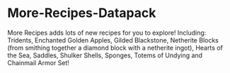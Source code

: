 # More-Recipes-Datapack
More Recipes adds lots of new recipes for you to explore!
Including:
Tridents,
Enchanted Golden Apples,
Gilded Blackstone,
Netherite Blocks (from smithing together a diamond block with a netherite ingot),
Hearts of the Sea,
Saddles,
Shulker Shells,
Sponges,
Totems of Undying and
Chainmail Armor Set!
